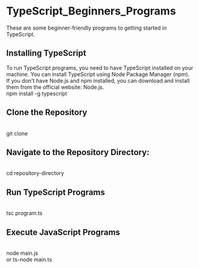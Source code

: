 # TypeScript_Beginners_Programs
These are some beginner-friendly programs to getting started in TypeScript.<br/>

<h2>Installing TypeScript</h2>
To run TypeScript programs, you need to have TypeScript installed on your machine. You can install TypeScript using Node Package Manager (npm).<br/>
If you don't have Node.js and npm installed, you can download and install them from the official website: Node.js.<br/>
npm install -g typescript
<br/>

<h2>Clone the Repository</h2>
<br/>git clone <repository-url>

<br/>

<h2>Navigate to the Repository Directory: </h2><br/>
cd repository-directory
<br/>
<h2>Run TypeScript Programs</h2><br/>
tsc program.ts
<br/>
<h2>Execute JavaScript Programs</h2><br/>
node main.js<br/>
or ts-node main.ts
